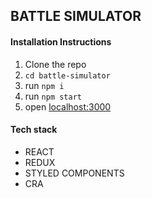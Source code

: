 ## BATTLE SIMULATOR

#### Installation Instructions

1. Clone the repo
2. `cd battle-simulator`
3. run `npm i`
4. run `npm start`
5. open [localhost:3000](http://localhost:3000)

#### Tech stack

- REACT
- REDUX
- STYLED COMPONENTS
- CRA

